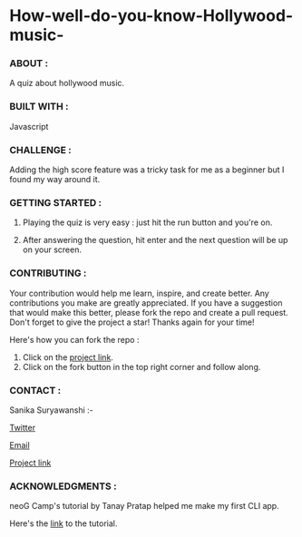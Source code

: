 # **How-well-do-you-know-Hollywood-music-**

### ABOUT :
  
  A quiz about hollywood music.
  
  
### BUILT WITH : 
  
  Javascript
  
  
### CHALLENGE :

  Adding the high score feature was a tricky task for me as a beginner but I found my way around it.


### GETTING STARTED :

  1. Playing the quiz is very easy : just hit the run button and you're on.
  
  2. After answering the question, hit enter and the next question will be up on your screen.


### CONTRIBUTING :

  Your contribution would help me learn, inspire, and create better. Any contributions you make are greatly appreciated.
  If you have a suggestion that would make this better, please fork the repo and create a pull request. 
  Don't forget to give the project a star! Thanks again for your time!
  
  Here's how you can fork the repo : 
  1. Click on the [project link](?embed=1&output=1%20add).
  2. Click on the fork button in the top right corner and follow along.
  
  
 ### CONTACT :
 
  Sanika Suryawanshi :-
  
  [Twitter](https://twitter.com/Sanika_0305)
  
  <a href="mailto:sanikasuryawanshi0305@gmail.com">Email</a>  
  
  [Project link](https://replit.com/@SanikaSuryawans/How-well-do-you-know-Hollywood-music#index.js?embed=1&output=1%20add)


### ACKNOWLEDGMENTS : 

  neoG Camp's tutorial by Tanay Pratap helped me make my first CLI app.
  
  Here's the [link](https://www.youtube.com/watch?v=_L-UszPmy2A&t=795s) to the tutorial.
